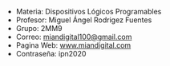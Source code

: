* Materia: Dispositivos Lógicos Programables
* Profesor: Miguel Ángel Rodrigez Fuentes
* Grupo: 2MM9
* Correo: miandigital100@gmail.com
* Pagina Web: www.miandigital.com 
* Contraseña: ipn2020